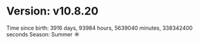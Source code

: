 # Version: v10.8.20
Time since birth: 3916 days, 93984 hours, 5639040 minutes, 338342400 seconds
Season: Summer ☀️
